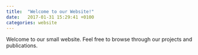 ```yaml
---
title:  "Welcome to our Website!"
date:   2017-01-31 15:29:41 +0100
categories: website
---
```


Welcome to our small website. Feel free to browse through our projects and publications.

